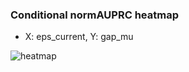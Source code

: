 ### Conditional normAUPRC heatmap

- X: eps_current, Y: gap_mu

![heatmap](/home/elicer/project_0814_2/results/20250817-171522/holdout/conditional_heatmap_eps_current_vs_gap_mu.png)
